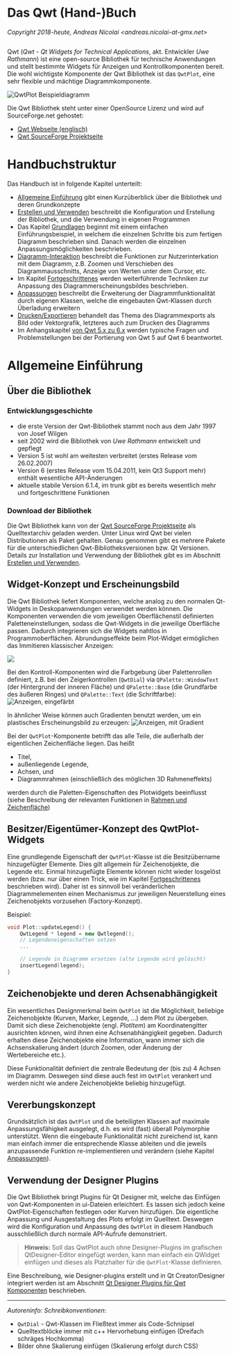 # Das Qwt (Hand-)Buch

_Copyright 2018-heute, Andreas Nicolai <andreas.nicolai-at-gmx.net>_

```
```

Qwt (_Qwt - Qt Widgets for Technical Applications_, akt. Entwickler _Uwe Rathmann_) ist eine open-source Bibliothek für technische Anwendungen und stellt
bestimmte Widgets für Anzeigen und Kontrollkomponenten bereit. Die wohl wichtigste Komponente der Qwt Bibliothek ist das `QwtPlot`,
eine sehr flexible und mächtige Diagrammkomponente.

![QwtPlot Beispieldiagramm](imgs/exBode.png)

Die Qwt Bibliothek steht unter einer OpenSource Lizenz und wird auf
SourceForge.net gehostet:

- [Qwt Webseite (englisch)](http://qwt.sourceforge.net)
- [Qwt SourceForge Projektseite](https://sourceforge.net/projects/qwt)

# Handbuchstruktur

Das Handbuch ist in folgende Kapitel unterteilt:

* [Allgemeine Einführung](#allgemeine-einfuhrung) gibt einen Kurzüberblick über die Bibliothek und deren Grundkonzepte
* [Erstellen und Verwenden](building) beschreibt die Konfiguration und Erstellung der Bibliothek, und die Verwendung in eigenen Programmen
* Das Kapitel [Grundlagen](basics) beginnt mit einem einfachen Einführungsbeispiel, in welchem die einzelnen Schritte bis zum fertigen Diagramm beschrieben sind. Danach werden die einzelnen Anpassungsmöglichkeiten beschrieben.
* [Diagramm-Interaktion](interaction) beschreibt die Funktionen zur Nutzerinterkation mit dem Diagramm, z.B. Zoomen und Verschieben des Diagrammausschnitts, Anzeige von Werten unter dem Cursor, etc.
* Im Kapitel [Fortgeschrittenes](advanced) werden weiterführende Techniken zur Anpassung des Diagrammerscheinungsbildes beschrieben.
* [Anpassungen](customization) beschreibt die Erweiterung der Diagrammfunktionalität durch eigenen Klassen, welche die eingebauten Qwt-Klassen durch Überladung erweitern
* [Drucken/Exportieren](export) behandelt das Thema des Diagrammexports als Bild oder Vektorgrafik, letzteres auch zum Drucken des Diagramms
* Im Anhangskapitel [von Qwt 5.x zu 6.x](porting) werden typische Fragen und Problemstellungen bei der Portierung von Qwt 5 auf Qwt 6 beantwortet.

# Allgemeine Einführung

## Über die Bibliothek

### Entwicklungsgeschichte

- die erste Version der Qwt-Bibliothek stammt noch aus dem Jahr 1997 von Josef Wilgen
- seit 2002 wird die Bibliothek von _Uwe Rathmann_ entwickelt und gepflegt
- Version 5 ist wohl am weitesten verbreitet (erstes Release vom 26.02.2007)
- Version 6 (erstes Release vom 15.04.2011, kein Qt3 Support mehr) enthält wesentliche API-Änderungen
- aktuelle stabile Version 6.1.4, im trunk gibt es bereits wesentlich mehr und fortgeschrittene Funktionen

### Download der Bibliothek

Die Qwt Bibliothek kann von der [Qwt SourceForge Projektseite](https://sourceforge.net/projects/qwt) als Quelltextarchiv
geladen werden. Unter Linux wird Qwt bei vielen Distributionen als Paket gehalten. Genau genommen gibt es mehrere Pakete für die unterschiedlichen Qwt-Bibliotheksversionen bzw. Qt Versionen. Details zur Installation und Verwendung der Bibliothek gibt es im Abschnitt [Erstellen und Verwenden](building).

## Widget-Konzept und Erscheinungsbild

Die Qwt Bibliothek liefert Komponenten, welche analog zu den normalen Qt-Widgets in Deskopanwendungen verwendet werden können. Die Komponenten verwenden die vom jeweiligen Oberflächenstil definierten Paletteneinstellungen, sodass die Qwt-Widgets in die jeweilige Oberfläche passen. Dadurch integrieren sich die Widgets nahtlos in Programmoberflächen. Abrundungseffekte beim Plot-Widget ermöglichen das Immitieren klassischer Anzeigen:

![](imgs/styledDialsAndPlot.png)

Bei den Kontroll-Komponenten wird die Farbgebung über Palettenrollen definiert, z.B. bei den Zeigerkontrollen (`QwtDial`) via `QPalette::WindowText` (der Hintergrund der inneren Fläche) und `QPalette::Base` (die Grundfarbe des äußeren Ringes) und `QPalette::Text` (die Schriftfarbe):
![Anzeigen, eingefärbt](imgs/dialsColored.png)

In ähnlicher Weise können auch Gradienten benutzt werden, um ein plastisches Erscheinungsbild zu erzeugen:
![Anzeigen, mit Gradient](imgs/exDials2.png)

Bei der `QwtPlot`-Komponente betrifft das alle Teile, die außerhalb der eigentlichen Zeichenfläche liegen. Das heißt

- Titel,
- außenliegende Legende,
- Achsen, und
- Diagrammrahmen (einschließlich des möglichen 3D Rahmeneffekts)

werden durch die Paletten-Eigenschaften des Plotwidgets beeinflusst (siehe Beschreibung der relevanten Funktionen in [Rahmen und Zeichenfläche](basics/#rahmen-und-zeichenflache))

## Besitzer/Eigentümer-Konzept des QwtPlot-Widgets

Eine grundlegende Eigenschaft der `QwtPlot`-Klasse ist die Besitzübername hinzugefügter Elemente. Dies gilt allgemein für Zeichenobjekte, die Legende etc. Einmal hinzugefügte Elemente können nicht wieder losgelöst werden (bzw. nur über einen Trick, wie im Kapitel [Fortgeschrittenes](advanced) beschrieben wird). Daher ist es sinnvoll bei veränderlichen Diagrammelementen einen Mechanismus zur jeweiligen Neuerstellung eines Zeichenobjekts  vorzusehen (Factory-Konzept).

Beispiel:
```c++
void Plot::updateLegend() {
    QwtLegend * legend = new Qwtlegend();
    // Legendeneigenschaften setzen
    ...

    // Legende in Diagramm ersetzen (alte Legende wird gelöscht)
    insertLegend(legend);
}
```
## Zeichenobjekte und deren Achsenabhängigkeit

Ein wesentliches Designmerkmal beim `QwtPlot` ist die Möglichkeit, beliebige Zeichenobjekte (Kurven, Marker, Legende, ...) dem Plot zu übergeben. Damit sich diese Zeichenobjekte (engl. _PlotItem_) am Koordinatengitter ausrichten können, wird ihnen eine Achsenabhängigkeit gegeben. Dadurch erhalten diese Zeichenobjekte eine Information, wann immer sich die Achsenskalierung ändert (durch Zoomen, oder Änderung der Wertebereiche etc.).

Diese Funktionalität definiert die zentrale Bedeutung der (bis zu) 4 Achsen im Diagramm. Deswegen sind diese auch fest im `QwtPlot` verankert und werden nicht wie andere Zeichenobjekte beliebig hinzugefügt.

## Vererbungskonzept

Grundsätzlich ist das `QwtPlot` und die beteiligten Klassen auf maximale Anpassungsfähigkeit ausgelegt, d.h. es wird (fast) überall Polymorphie unterstützt. Wenn die eingebaute Funktionalität nicht zureichend ist, kann man einfach immer die entsprechende Klasse ableiten und die jeweils anzupassende Funktion re-implementieren und verändern (siehe Kapitel [Anpassungen](customization)).

## Verwendung der Designer Plugins

Die Qwt Bibliothek bringt Plugins für Qt Designer mit, welche das Einfügen von Qwt-Komponenten in ui-Dateien erleichtert. Es lassen sich jedoch keine QwtPlot-Eigenschaften festlegen oder Kurven hinzufügen. Die eigentliche Anpassung und Ausgestaltung des Plots erfolgt im Quelltext. Deswegen wird die Konfiguration und Anpassung des `QwtPlot` in diesem Handbuch ausschließlich durch normale API-Aufrufe demonstriert.

> **Hinweis:** Soll das QwtPlot auch ohne Designer-Plugins im grafischen QtDesigner-Editor eingefügt werden, kann man einfach ein QWidget einfügen und dieses als Platzhalter für die `QwtPlot`-Klasse definieren.

Eine Beschreibung, wie Designer-plugins erstellt und in Qt Creator/Designer integriert werden ist am Abschnitt [Qt Designer Plugins für Qwt Komponenten](building/#qt-designer-plugins-fur-qwt-komponenten) beschrieben.

---

_Autoreninfo: Schreibkonventionen_:

- `QwtDial` - Qwt-Klassen im Fließtext immer als Code-Schnipsel
- Quelltextblöcke immer mit c++ Hervorhebung einfügen (Dreifach schräges Hochkomma)
- Bilder ohne Skalierung einfügen (Skalierung erfolgt durch CSS)

